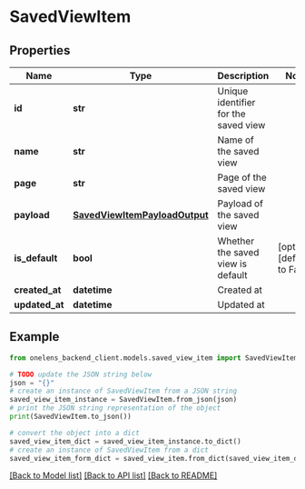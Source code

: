 # SavedViewItem


## Properties

Name | Type | Description | Notes
------------ | ------------- | ------------- | -------------
**id** | **str** | Unique identifier for the saved view | 
**name** | **str** | Name of the saved view | 
**page** | **str** | Page of the saved view | 
**payload** | [**SavedViewItemPayloadOutput**](SavedViewItemPayloadOutput.md) | Payload of the saved view | 
**is_default** | **bool** | Whether the saved view is default | [optional] [default to False]
**created_at** | **datetime** | Created at | 
**updated_at** | **datetime** | Updated at | 

## Example

```python
from onelens_backend_client.models.saved_view_item import SavedViewItem

# TODO update the JSON string below
json = "{}"
# create an instance of SavedViewItem from a JSON string
saved_view_item_instance = SavedViewItem.from_json(json)
# print the JSON string representation of the object
print(SavedViewItem.to_json())

# convert the object into a dict
saved_view_item_dict = saved_view_item_instance.to_dict()
# create an instance of SavedViewItem from a dict
saved_view_item_form_dict = saved_view_item.from_dict(saved_view_item_dict)
```
[[Back to Model list]](../README.md#documentation-for-models) [[Back to API list]](../README.md#documentation-for-api-endpoints) [[Back to README]](../README.md)


